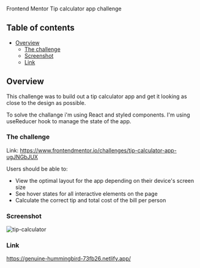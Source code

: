 ###

Frontend Mentor Tip calculator app challenge

## Table of contents

- [Overview](#overview)
  - [The challenge](#the-challenge)
  - [Screenshot](#screenshot)
  - [Link](#link)

## Overview

This challenge was to build out a tip calculator app and get it looking as close to the design as possible.

To solve the challange i'm using React and styled components. I'm using useReducer hook to manage the state of the app.

### The challenge

Link: https://www.frontendmentor.io/challenges/tip-calculator-app-ugJNGbJUX

Users should be able to:

- View the optimal layout for the app depending on their device's screen size
- See hover states for all interactive elements on the page
- Calculate the correct tip and total cost of the bill per person

### Screenshot

![tip-calculator](https://user-images.githubusercontent.com/107752460/234868834-833d066c-d9a8-41d1-9364-9d4456a27c8d.jpg)


### Link

https://genuine-hummingbird-73fb26.netlify.app/
